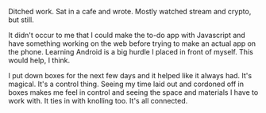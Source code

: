 Ditched work. Sat in a cafe and wrote. Mostly watched stream and crypto, but still.

It didn't occur to me that I could make the to-do app with Javascript and have something working on the web before trying to make an actual app on the phone. Learning Android is a big hurdle I placed in front of myself. This would help, I think.

I put down boxes for the next few days and it helped like it always had. It's magical. It's a control thing. Seeing my time laid out and cordoned off in boxes makes me feel in control and seeing the space and materials I have to work with. It ties in with knolling too. It's all connected.
